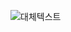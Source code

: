 ![대체텍스트](https://drive.google.com/drive/folders/1XuFcj11BQI6m-O0Vghp8_DwqeTcqfmrc?usp=sharing/cloudy.PNG "이미지제목")
